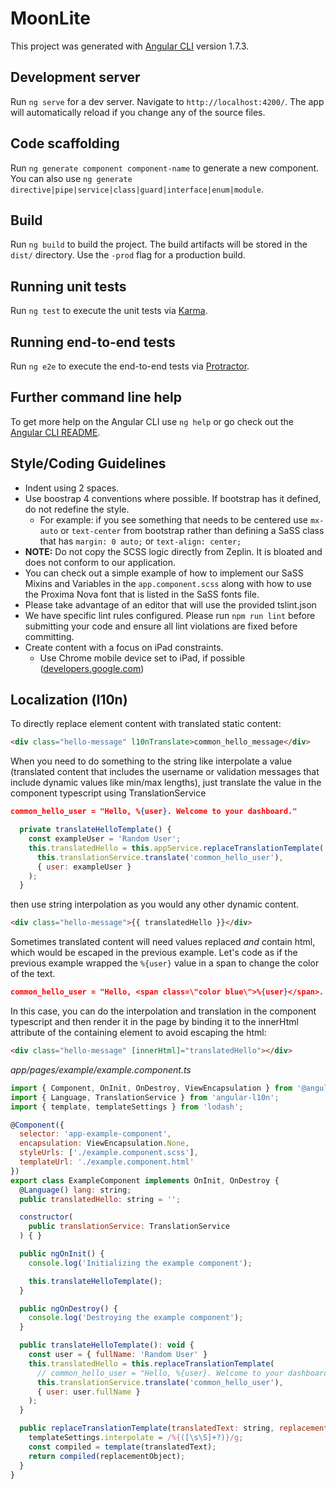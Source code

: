 # MoonLite

This project was generated with [Angular CLI](https://github.com/angular/angular-cli) version 1.7.3.

## Development server

Run `ng serve` for a dev server. Navigate to `http://localhost:4200/`. The app will automatically reload if you change any of the source files.

## Code scaffolding

Run `ng generate component component-name` to generate a new component. You can also use `ng generate directive|pipe|service|class|guard|interface|enum|module`.

## Build

Run `ng build` to build the project. The build artifacts will be stored in the `dist/` directory. Use the `-prod` flag for a production build.

## Running unit tests

Run `ng test` to execute the unit tests via [Karma](https://karma-runner.github.io).

## Running end-to-end tests

Run `ng e2e` to execute the end-to-end tests via [Protractor](http://www.protractortest.org/).

## Further command line help

To get more help on the Angular CLI use `ng help` or go check out the [Angular CLI README](https://github.com/angular/angular-cli/blob/master/README.md).


## Style/Coding Guidelines

* Indent using 2 spaces.
* Use boostrap 4 conventions where possible. If bootstrap has it defined, do not redefine the style.
  - For example: if you see something that needs to be centered use `mx-auto` or `text-center` from bootstrap rather than defining a SaSS class that has `margin: 0 auto;` or `text-align: center;`
* **NOTE:** Do not copy the SCSS logic directly from Zeplin. It is bloated and does not conform to our application.
* You can check out a simple example of how to implement our SaSS Mixins and Variables in the `app.component.scss` along with how to use the Proxima Nova font that is listed in the SaSS fonts file.
* Please take advantage of an editor that will use the provided tslint.json
* We have specific lint rules configured. Please run `npm run lint` before submitting your code and ensure all lint violations are fixed before committing.
* Create content with a focus on iPad constraints.
  * Use Chrome mobile device set to iPad, if possible ([developers.google.com](https://developers.google.com/web/tools/chrome-devtools/device-mode/emulate-mobile-viewports))

## Localization (l10n)

To directly replace element content with translated static content:
```html
<div class="hello-message" l10nTranslate>common_hello_message</div>
```

When you need to do something to the string like interpolate a value (translated
content that includes the username or validation messages that include dynamic
values like min/max lengths), just translate the value in the component
typescript using TranslationService
```json
common_hello_user = "Hello, %{user}. Welcome to your dashboard."
```
```javascript
  private translateHelloTemplate() {
    const exampleUser = 'Random User';
    this.translatedHello = this.appService.replaceTranslationTemplate(
      this.translationService.translate('common_hello_user'),
      { user: exampleUser }
    );
  }
```
then use string interpolation as you would any other dynamic content.
```html
<div class="hello-message">{{ translatedHello }}</div>
```

Sometimes translated content will need values replaced _and_ contain html, which
would be escaped in the previous example.  Let's code as if the previous example
wrapped the `%{user}` value in a span to change the color of the text.
```json
common_hello_user = "Hello, <span class=\"color blue\">%{user}</span>. Welcome to your dashboard."
```
In this case, you can do the interpolation and translation in the component
typescript and then render it in the page by binding it to the innerHtml
attribute of the containing element to avoid escaping the html:
```html
<div class="hello-message" [innerHtml]="translatedHello"></div>
```

*app/pages/example/example.component.ts*
```javascript
import { Component, OnInit, OnDestroy, ViewEncapsulation } from '@angular/core';
import { Language, TranslationService } from 'angular-l10n';
import { template, templateSettings } from 'lodash';

@Component({
  selector: 'app-example-component',
  encapsulation: ViewEncapsulation.None,
  styleUrls: ['./example.component.scss'],
  templateUrl: './example.component.html'
})
export class ExampleComponent implements OnInit, OnDestroy {
  @Language() lang: string;
  public translatedHello: string = '';

  constructor(
    public translationService: TranslationService
  ) { }

  public ngOnInit() {
    console.log('Initializing the example component');

    this.translateHelloTemplate();
  }

  public ngOnDestroy() {
    console.log('Destroying the example component');
  }

  public translateHelloTemplate(): void {
    const user = { fullName: 'Random User' }
    this.translatedHello = this.replaceTranslationTemplate(
      // common_hello_user = "Hello, %{user}. Welcome to your dashboard."
      this.translationService.translate('common_hello_user'),
      { user: user.fullName }
    );
  }

  public replaceTranslationTemplate(translatedText: string, replacementObject: any): string {
    templateSettings.interpolate = /%{([\s\S]+?)}/g;
    const compiled = template(translatedText);
    return compiled(replacementObject);
  }
}
```

